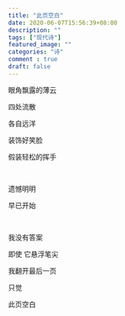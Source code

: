 ```yaml
---
title: "此页空白"
date: 2020-06-07T15:56:39+08:00
description: ""
tags: ["现代诗"]
featured_image: ""
categories: "诗"
comment : true
draft: false
---
```



眼角飘露的薄云

四处流散

各自远洋

装饰好笑脸

假装轻松的挥手
 
<br>

遗憾明明

早已开始

<br>

我没有答案

即使 它悬浮笔尖

我翻开最后一页

只觉

此页空白
